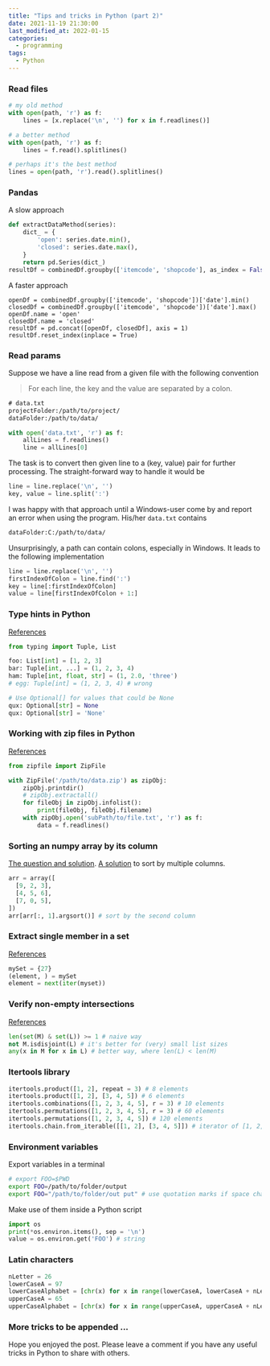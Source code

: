 ```yaml
---
title: "Tips and tricks in Python (part 2)"
date: 2021-11-19 21:30:00
last_modified_at: 2022-01-15
categories:
  - programming
tags:
  - Python
---
```



### Read files
```py
# my old method
with open(path, 'r') as f:
    lines = [x.replace('\n', '') for x in f.readlines()]

# a better method
with open(path, 'r') as f:
    lines = f.read().splitlines()

# perhaps it's the best method
lines = open(path, 'r').read().splitlines()
```


### Pandas
A slow approach
```py
def extractDataMethod(series):
    dict_ = {
        'open': series.date.min(),
        'closed': series.date.max(),
    }
    return pd.Series(dict_)
resultDf = combinedDf.groupby(['itemcode', 'shopcode'], as_index = False).apply(extractDataMethod)
```

A faster approach
```
openDf = combinedDf.groupby(['itemcode', 'shopcode'])['date'].min()
closedDf = combinedDf.groupby(['itemcode', 'shopcode'])['date'].max()
openDf.name = 'open'
closedDf.name = 'closed'
resultDf = pd.concat([openDf, closedDf], axis = 1)
resultDf.reset_index(inplace = True)
```

### Read params
Suppose we have a line read from a given file with the following convention
> For each line, the key and the value are separated by a colon.

```txt
# data.txt
projectFolder:/path/to/project/
dataFolder:/path/to/data/
```
```py
with open('data.txt', 'r') as f:
    allLines = f.readlines()
    line = allLines[0]
```

The task is to convert then given line to a (key, value) pair for further processing. The straight-forward way to handle it would be
```py
line = line.replace('\n', '')
key, value = line.split(':')
```
I was happy with that approach until a Windows-user come by and report an error when using the program. His/her `data.txt` contains
```txt
dataFolder:C:/path/to/data/
```
Unsurprisingly, a path can contain colons, especially in Windows. It leads to the following implementation
```py
line = line.replace('\n', '')
firstIndexOfColon = line.find(':')
key = line[:firstIndexOfColon]
value = line[firstIndexOfColon + 1:]
```

### Type hints in Python
[References](https://mypy.readthedocs.io/en/stable/cheat_sheet_py3.html)

```py
from typing import Tuple, List

foo: List[int] = [1, 2, 3]
bar: Tuple[int, ...] = (1, 2, 3, 4)
ham: Tuple[int, float, str] = (1, 2.0, 'three')
# egg: Tuple[int] = (1, 2, 3, 4) # wrong

# Use Optional[] for values that could be None
qux: Optional[str] = None
qux: Optional[str] = 'None'
```


### Working with zip files in Python
[References](https://docs.python.org/3/library/zipfile.html)
```py
from zipfile import ZipFile

with ZipFile('/path/to/data.zip') as zipObj:
    zipObj.printdir()
    # zipObj.extractall()
    for fileObj in zipObj.infolist():
        print(fileObj, fileObj.filename)
    with zipObj.open('subPath/to/file.txt', 'r') as f:
        data = f.readlines()
```

### Sorting an numpy array by its column
[The question and solution](https://stackoverflow.com/questions/2828059/sorting-arrays-in-numpy-by-column). [A solution](https://stackoverflow.com/a/2828371/11037273) to sort by multiple columns.

```py
arr = array([
  [9, 2, 3],
  [4, 5, 6],
  [7, 0, 5],
])
arr[arr[:, 1].argsort()] # sort by the second column
```

### Extract single member in a set
[References](https://stackoverflow.com/questions/1619514/how-to-extract-the-member-from-single-member-set-in-python)
```py
mySet = {27}
(element, ) = mySet
element = next(iter(myset))
```

### Verify non-empty intersections
[References](https://stackoverflow.com/questions/3170055/test-if-lists-share-any-items-in-python)
```py
len(set(M) & set(L)) >= 1 # naive way
not M.isdisjoint(L) # it's better for (very) small list sizes
any(x in M for x in L) # better way, where len(L) < len(M)
```

### Itertools library
```py
itertools.product([1, 2], repeat = 3) # 8 elements
itertools.product([1, 2], [3, 4, 5]) # 6 elements
itertools.combinations([1, 2, 3, 4, 5], r = 3) # 10 elements
itertools.permutations([1, 2, 3, 4, 5], r = 3) # 60 elements
itertools.permutations([1, 2, 3, 4, 5]) # 120 elements
itertools.chain.from_iterable([[1, 2], [3, 4, 5]]) # iterator of [1, 2, 3, 4, 5]
```

### Environment variables
Export variables in a terminal
```sh
# export FOO=$PWD
export FOO=/path/to/folder/output
export FOO="/path/to/folder/out put" # use quotation marks if space characters are included
```

Make use of them inside a Python script
```py
import os
print(*os.environ.items(), sep = '\n')
value = os.environ.get('FOO') # string
```

### Latin characters

```py
nLetter = 26
lowerCaseA = 97
lowerCaseAlphabet = [chr(x) for x in range(lowerCaseA, lowerCaseA + nLetter)]
upperCaseA = 65
upperCaseAlphabet = [chr(x) for x in range(upperCaseA, upperCaseA + nLetter)]
```

### More tricks to be appended ...
Hope you enjoyed the post. Please leave a comment if you have any useful tricks in Python to share with others.

